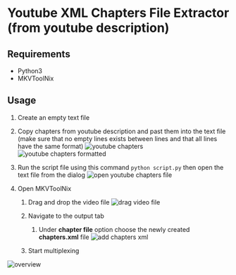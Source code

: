 # Youtube XML Chapters File Extractor (from youtube description)

## Requirements

- Python3
- MKVToolNix

## Usage

1. Create an empty text file
2. Copy chapters from youtube description and past them into the text file (make sure that no empty lines exists between lines and that all lines have the same format)
    ![youtube chapters](https://user-images.githubusercontent.com/59361888/210526853-46e1014f-8a97-4785-9155-9f62be9219fb.PNG)
    ![youtube chapters formatted](https://user-images.githubusercontent.com/59361888/210526864-e4b21723-e2f1-454e-bc1f-7fae5bc85dd8.PNG)

3. Run the script file using this command `python script.py` then open the text file from the dialog
    ![open youtube chapters file](https://user-images.githubusercontent.com/59361888/210527023-a8e494e2-dfc3-439c-af02-16ce479e9576.PNG)

4. Open MKVToolNix
    1. Drag and drop the video file
        ![drag video file](https://user-images.githubusercontent.com/59361888/210527112-fed3ef3f-cb67-4017-9082-6ffba0a6b71e.png)

    2. Navigate to the output tab
        1. Under **chapter file** option choose the newly created **chapters.xml** file
            ![add chapters xml](https://user-images.githubusercontent.com/59361888/210527174-3d82aed8-e99f-44eb-8850-41ac0d1c604c.png)

    3. Start multiplexing
    

![overview](https://user-images.githubusercontent.com/59361888/210527489-e645a81a-e1c0-4716-bfd3-19f477bf439b.png)
